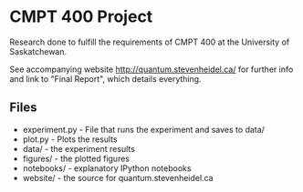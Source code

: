 CMPT 400 Project
================

Research done to fulfill the requirements of CMPT 400 at the University of Saskatchewan.

See accompanying website http://quantum.stevenheidel.ca/ for further info and link to "Final Report", which details everything.

Files
-----

- experiment.py - File that runs the experiment and saves to data/
- plot.py - Plots the results
- data/ - the experiment results
- figures/ - the plotted figures
- notebooks/ - explanatory IPython notebooks
- website/ - the source for quantum.stevenheidel.ca
